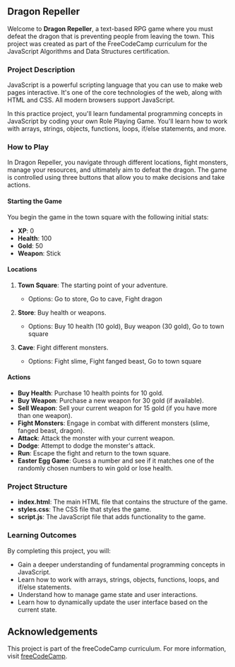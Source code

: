 ## Dragon Repeller

Welcome to **Dragon Repeller**, a text-based RPG game where you must defeat the dragon that is preventing people from leaving the town. This project was created as part of the FreeCodeCamp curriculum for the JavaScript Algorithms and Data Structures certification.

### Project Description

JavaScript is a powerful scripting language that you can use to make web pages interactive. It's one of the core technologies of the web, along with HTML and CSS. All modern browsers support JavaScript.

In this practice project, you'll learn fundamental programming concepts in JavaScript by coding your own Role Playing Game. You'll learn how to work with arrays, strings, objects, functions, loops, if/else statements, and more.

### How to Play

In Dragon Repeller, you navigate through different locations, fight monsters, manage your resources, and ultimately aim to defeat the dragon. The game is controlled using three buttons that allow you to make decisions and take actions.

#### Starting the Game

You begin the game in the town square with the following initial stats:
- **XP**: 0
- **Health**: 100
- **Gold**: 50
- **Weapon**: Stick

#### Locations

1. **Town Square**: The starting point of your adventure.
   - Options: Go to store, Go to cave, Fight dragon

2. **Store**: Buy health or weapons.
   - Options: Buy 10 health (10 gold), Buy weapon (30 gold), Go to town square

3. **Cave**: Fight different monsters.
   - Options: Fight slime, Fight fanged beast, Go to town square

#### Actions

- **Buy Health**: Purchase 10 health points for 10 gold.
- **Buy Weapon**: Purchase a new weapon for 30 gold (if available).
- **Sell Weapon**: Sell your current weapon for 15 gold (if you have more than one weapon).
- **Fight Monsters**: Engage in combat with different monsters (slime, fanged beast, dragon).
- **Attack**: Attack the monster with your current weapon.
- **Dodge**: Attempt to dodge the monster's attack.
- **Run**: Escape the fight and return to the town square.
- **Easter Egg Game**: Guess a number and see if it matches one of the randomly chosen numbers to win gold or lose health.

### Project Structure

- **index.html**: The main HTML file that contains the structure of the game.
- **styles.css**: The CSS file that styles the game.
- **script.js**: The JavaScript file that adds functionality to the game.

### Learning Outcomes

By completing this project, you will:

- Gain a deeper understanding of fundamental programming concepts in JavaScript.
- Learn how to work with arrays, strings, objects, functions, loops, and if/else statements.
- Understand how to manage game state and user interactions.
- Learn how to dynamically update the user interface based on the current state.


## Acknowledgements

This project is part of the freeCodeCamp curriculum. For more information, visit [freeCodeCamp](https://www.freecodecamp.org/).